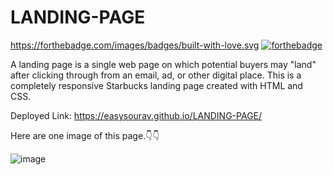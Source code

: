 # LANDING-PAGE

https://forthebadge.com/images/badges/built-with-love.svg [![forthebadge](https://forthebadge.com/images/badges/built-with-love.svg)](https://forthebadge.com)


A landing page is a single web page on which potential buyers may "land" after clicking through from an email, ad, or other digital place.
This is a completely responsive Starbucks landing page created with HTML and CSS.

Deployed Link: https://easysourav.github.io/LANDING-PAGE/

Here are one image of this page.👇👇

![image](https://user-images.githubusercontent.com/75858184/210274003-13afff3c-2121-4b8c-bca7-281f85501ae9.png)

